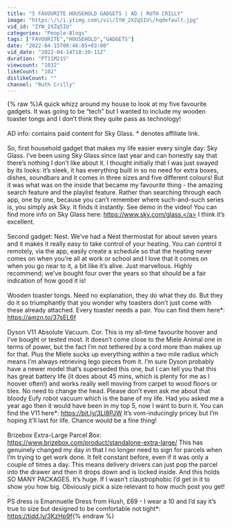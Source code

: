 ```yaml
---
title: "5 FAVOURITE HOUSEHOLD GADGETS | AD | RUTH CRILLY"
image: "https:\/\/i.ytimg.com\/vi\/IYW_2XZq5IU\/hqdefault.jpg"
vid_id: "IYW_2XZq5IU"
categories: "People-Blogs"
tags: ["FAVOURITE","HOUSEHOLD","GADGETS"]
date: "2022-04-15T00:46:05+03:00"
vid_date: "2022-04-14T18:30:11Z"
duration: "PT11M21S"
viewcount: "1032"
likeCount: "102"
dislikeCount: ""
channel: "Ruth Crilly"
---
```

{% raw %}A quick whizz around my house to look at my five favourite gadgets. It was going to be “tech” but I wanted to include my wooden toaster tongs and I don’t think they quite pass as technology!<br /><br />AD info: contains paid content for Sky Glass. * denotes affiliate link. <br /><br />So, first household gadget that makes my life easier every single day: Sky Glass. I’ve been using Sky Glass since last year and can honestly say that there’s nothing I don’t like about it. I thought initially that I was just swayed by its looks: it’s sleek, it has everything built in so no need for extra boxes, dishes, soundbars and it comes in three sizes and five different colours! But it was what was on the inside that became my favourite thing - the amazing search feature and the playlist feature. Rather than searching through each app, one by one, because you can’t remember where such-and-such series is, you simply ask Sky. It finds it instantly. See demo in the video! You can find more info on Sky Glass here: <a rel="nofollow" target="blank" href="https://www.sky.com/glass.">https://www.sky.com/glass.</a> I think it’s excellent. <br /><br />Second gadget: Nest. We’ve had a Nest thermostat for about seven years and it makes it really easy to take control of your heating. You can control it remotely, via the app, easily create a schedule so that the heating never comes on when you’re all at work or school and I love that it comes on when you go near to it, a bit like it’s alive. Just marvellous. Highly recommend; we’ve bought four over the years so that should be a fair indication of how good it is!<br /><br />Wooden toaster tongs. Need no explanation, they do what they do. But they do it so triumphantly that you wonder why toasters don’t just come with these already attached. Every toaster needs a pair. You can find them here*: <a rel="nofollow" target="blank" href="https://amzn.to/37sEL6f">https://amzn.to/37sEL6f</a><br /><br />Dyson V11 Absolute Vacuum. Cor. This is my all-time favourite hoover and I’ve bought or tested most. It doesn’t come close to the Miele Animal one in terms of power, but the fact I’m not tethered by a cord more than makes up for that. Plus the Miele sucks up everything within a two mile radius which means I’m always retrieving lego pieces from it. I’m sure Dyson probably have a newer model that’s superseded this one, but I can tell you that this has great battery life (it does about 45 mins, which is plenty for me as I hoover often!) and works really well moving from carpet to wood floors or tiles. No need to change the head. Please don’t even ask me about that bloody Eufy robot vacuum which is the bane of my life. Had you asked me a year ago then it would have been in my top 5, now I want to burn it. You can find the V11 here*: <a rel="nofollow" target="blank" href="https://bit.ly/3LI8PJW">https://bit.ly/3LI8PJW</a> It’s vom-inducingly pricey but I’m hoping it’ll last for life. Chance would be a fine thing! <br /><br />Brizebox Extra-Large Parcel Box: <a rel="nofollow" target="blank" href="https://www.brizebox.com/product/standalone-extra-large/">https://www.brizebox.com/product/standalone-extra-large/</a> This has genuinely changed my day in that I no longer need to sign for parcels when I’m trying to get work done. It felt constant before, even if it was only a couple of times a day. This means delivery drivers can just pop the parcel into the drawer and then it drops down and is locked inside. And this holds SO MANY PACKAGES. It’s huge. If I wasn’t claustrophobic I’d get in it to show you how big. Obviously pick a size relevant to how much post you get!<br />.<br />PS dress is Emannuelle Dress from Hush, £69 - I wear a 10 and I’d say it’s true to size but designed to be comfortable not tight*: <a rel="nofollow" target="blank" href="https://tidd.ly/3KzHp9f">https://tidd.ly/3KzHp9f</a>{% endraw %}
